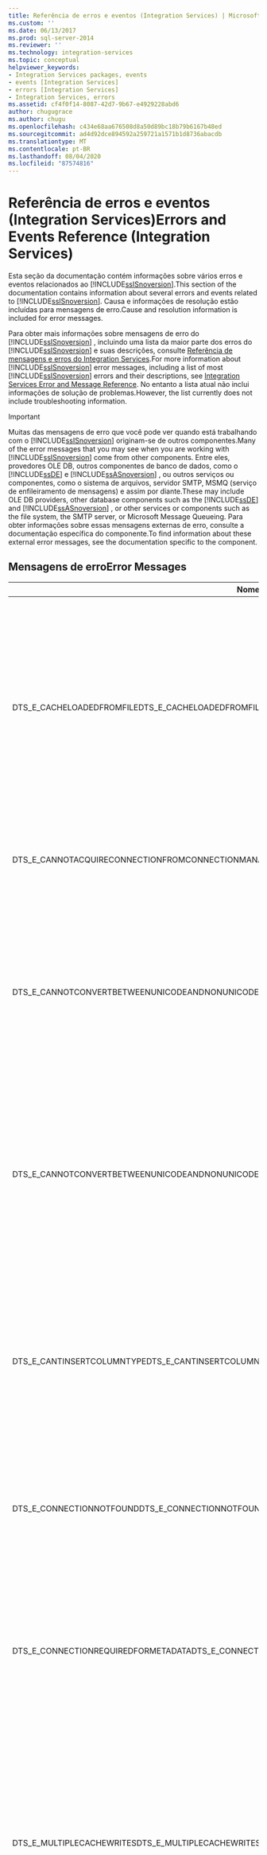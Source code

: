 ```yaml
---
title: Referência de erros e eventos (Integration Services) | Microsoft Docs
ms.custom: ''
ms.date: 06/13/2017
ms.prod: sql-server-2014
ms.reviewer: ''
ms.technology: integration-services
ms.topic: conceptual
helpviewer_keywords:
- Integration Services packages, events
- events [Integration Services]
- errors [Integration Services]
- Integration Services, errors
ms.assetid: cf4f0f14-8087-42d7-9b67-e4929228abd6
author: chugugrace
ms.author: chugu
ms.openlocfilehash: c434e68aa676508d8a50d89bc18b79b6167b48ed
ms.sourcegitcommit: ad4d92dce894592a259721a1571b1d8736abacdb
ms.translationtype: MT
ms.contentlocale: pt-BR
ms.lasthandoff: 08/04/2020
ms.locfileid: "87574816"
---
```

# <a name="errors-and-events-reference-integration-services"></a><span data-ttu-id="b75d7-102">Referência de erros e eventos (Integration Services)</span><span class="sxs-lookup"><span data-stu-id="b75d7-102">Errors and Events Reference (Integration Services)</span></span>
  <span data-ttu-id="b75d7-103">Esta seção da documentação contém informações sobre vários erros e eventos relacionados ao [!INCLUDE[ssISnoversion](../includes/ssisnoversion-md.md)].</span><span class="sxs-lookup"><span data-stu-id="b75d7-103">This section of the documentation contains information about several errors and events related to [!INCLUDE[ssISnoversion](../includes/ssisnoversion-md.md)].</span></span> <span data-ttu-id="b75d7-104">Causa e informações de resolução estão incluídas para mensagens de erro.</span><span class="sxs-lookup"><span data-stu-id="b75d7-104">Cause and resolution information is included for error messages.</span></span>  
  
 <span data-ttu-id="b75d7-105">Para obter mais informações sobre mensagens de erro do [!INCLUDE[ssISnoversion](../includes/ssisnoversion-md.md)] , incluindo uma lista da maior parte dos erros do [!INCLUDE[ssISnoversion](../includes/ssisnoversion-md.md)] e suas descrições, consulte [Referência de mensagens e erros do Integration Services](../../2014/integration-services/integration-services-error-and-message-reference.md).</span><span class="sxs-lookup"><span data-stu-id="b75d7-105">For more information about [!INCLUDE[ssISnoversion](../includes/ssisnoversion-md.md)] error messages, including a list of most [!INCLUDE[ssISnoversion](../includes/ssisnoversion-md.md)] errors and their descriptions, see [Integration Services Error and Message Reference](../../2014/integration-services/integration-services-error-and-message-reference.md).</span></span> <span data-ttu-id="b75d7-106">No entanto a lista atual não inclui informações de solução de problemas.</span><span class="sxs-lookup"><span data-stu-id="b75d7-106">However, the list currently does not include troubleshooting information.</span></span>  
  
> [!IMPORTANT]  
>  <span data-ttu-id="b75d7-107">Muitas das mensagens de erro que você pode ver quando está trabalhando com o [!INCLUDE[ssISnoversion](../includes/ssisnoversion-md.md)] originam-se de outros componentes.</span><span class="sxs-lookup"><span data-stu-id="b75d7-107">Many of the error messages that you may see when you are working with [!INCLUDE[ssISnoversion](../includes/ssisnoversion-md.md)] come from other components.</span></span> <span data-ttu-id="b75d7-108">Entre eles, provedores OLE DB, outros componentes de banco de dados, como o [!INCLUDE[ssDE](../includes/ssde-md.md)] e [!INCLUDE[ssASnoversion](../includes/ssasnoversion-md.md)] , ou outros serviços ou componentes, como o sistema de arquivos, servidor SMTP, MSMQ (serviço de enfileiramento de mensagens) e assim por diante.</span><span class="sxs-lookup"><span data-stu-id="b75d7-108">These may include OLE DB providers, other database components such as the [!INCLUDE[ssDE](../includes/ssde-md.md)] and [!INCLUDE[ssASnoversion](../includes/ssasnoversion-md.md)] , or other services or components such as the file system, the SMTP server, or Microsoft Message Queueing.</span></span> <span data-ttu-id="b75d7-109">Para obter informações sobre essas mensagens externas de erro, consulte a documentação específica do componente.</span><span class="sxs-lookup"><span data-stu-id="b75d7-109">To find information about these external error messages, see the documentation specific to the component.</span></span>  
  
## <a name="error-messages"></a><span data-ttu-id="b75d7-110">Mensagens de erro</span><span class="sxs-lookup"><span data-stu-id="b75d7-110">Error Messages</span></span>  
  
|<span data-ttu-id="b75d7-111">Nome simbólico de erro</span><span class="sxs-lookup"><span data-stu-id="b75d7-111">Symbolic name of error</span></span>|<span data-ttu-id="b75d7-112">DESCRIÇÃO</span><span class="sxs-lookup"><span data-stu-id="b75d7-112">Description</span></span>|  
|----------------------------|-----------------|  
|<span data-ttu-id="b75d7-113">DTS_E_CACHELOADEDFROMFILE</span><span class="sxs-lookup"><span data-stu-id="b75d7-113">DTS_E_CACHELOADEDFROMFILE</span></span>|<span data-ttu-id="b75d7-114">Indica que o pacote não pode ser executado porque uma Transformação Cache está tentando gravar dados no cache na memória.</span><span class="sxs-lookup"><span data-stu-id="b75d7-114">Indicates that the package cannot run because a Cache Transform transformation is trying to write data to the in-memory cache.</span></span> <span data-ttu-id="b75d7-115">No entanto, um gerenciador de conexões de Cache já carregou um arquivo de cache no cache na memória.</span><span class="sxs-lookup"><span data-stu-id="b75d7-115">However, a Cache connection manager has already loaded a cache file into the in-memory cache.</span></span>|  
|<span data-ttu-id="b75d7-116">DTS_E_CANNOTACQUIRECONNECTIONFROMCONNECTIONMANAGER</span><span class="sxs-lookup"><span data-stu-id="b75d7-116">DTS_E_CANNOTACQUIRECONNECTIONFROMCONNECTIONMANAGER</span></span>|<span data-ttu-id="b75d7-117">Indica que o pacote não pode ser executado porque ocorreu uma falha na conexão especificada.</span><span class="sxs-lookup"><span data-stu-id="b75d7-117">Indicates that the package cannot run because a specified connection failed.</span></span>|  
|<span data-ttu-id="b75d7-118">DTS_E_CANNOTCONVERTBETWEENUNICODEANDNONUNICODESTRINGCOLUMN</span><span class="sxs-lookup"><span data-stu-id="b75d7-118">DTS_E_CANNOTCONVERTBETWEENUNICODEANDNONUNICODESTRINGCOLUMN</span></span>|<span data-ttu-id="b75d7-119">Indica que um componente de fluxo de dados está tentando passar dados de cadeia de caracteres Unicode para outro componente que espera dados de cadeia de caracteres não Unicode na coluna correspondente ou vice-versa.</span><span class="sxs-lookup"><span data-stu-id="b75d7-119">Indicates that a data flow component is trying to pass Unicode string data to another component that expects non-Unicode string data in the corresponding column, or vice versa.</span></span>|  
|<span data-ttu-id="b75d7-120">DTS_E_CANNOTCONVERTBETWEENUNICODEANDNONUNICODESTRINGCOLUMNS</span><span class="sxs-lookup"><span data-stu-id="b75d7-120">DTS_E_CANNOTCONVERTBETWEENUNICODEANDNONUNICODESTRINGCOLUMNS</span></span>|<span data-ttu-id="b75d7-121">Indica que um componente de fluxo de dados está tentando passar dados de cadeia de caracteres Unicode para outro componente que espera dados de cadeia de caracteres não Unicode na coluna correspondente ou vice-versa.</span><span class="sxs-lookup"><span data-stu-id="b75d7-121">Indicates that a data flow component is trying to pass Unicode string data to another component that expects non-Unicode string data in the corresponding column, or vice versa.</span></span>|  
|<span data-ttu-id="b75d7-122">DTS_E_CANTINSERTCOLUMNTYPE</span><span class="sxs-lookup"><span data-stu-id="b75d7-122">DTS_E_CANTINSERTCOLUMNTYPE</span></span>|<span data-ttu-id="b75d7-123">Indica que a coluna não pode ser adicionada à tabela de banco de dados porque a conversão entre o tipo de dados de coluna e o tipo de dados de coluna de banco de dados do [!INCLUDE[ssISnoversion](../includes/ssisnoversion-md.md)] não têm suporte.</span><span class="sxs-lookup"><span data-stu-id="b75d7-123">Indicates that the column cannot be added to the database table because the conversion between the [!INCLUDE[ssISnoversion](../includes/ssisnoversion-md.md)] column data type and the database column data type is not supported.</span></span>|  
|<span data-ttu-id="b75d7-124">DTS_E_CONNECTIONNOTFOUND</span><span class="sxs-lookup"><span data-stu-id="b75d7-124">DTS_E_CONNECTIONNOTFOUND</span></span>|<span data-ttu-id="b75d7-125">Indica que o pacote não pode ser executado porque o gerenciador de conexões especificado não pode ser localizado.</span><span class="sxs-lookup"><span data-stu-id="b75d7-125">Indicates that the package cannot run because the specified connection manager cannot be found.</span></span>|  
|<span data-ttu-id="b75d7-126">DTS_E_CONNECTIONREQUIREDFORMETADATA</span><span class="sxs-lookup"><span data-stu-id="b75d7-126">DTS_E_CONNECTIONREQUIREDFORMETADATA</span></span>|<span data-ttu-id="b75d7-127">Indica que o Designer do [!INCLUDE[ssIS](../includes/ssis-md.md)] deve conectar-se a uma fonte de dados para recuperar metadados novos ou atualizados para uma origem ou destino e que não é possível conectar-se à fonte de dados.</span><span class="sxs-lookup"><span data-stu-id="b75d7-127">Indicates that [!INCLUDE[ssIS](../includes/ssis-md.md)] Designer must connect to a data source to retrieve new or updated metadata for a source or destination, and that it is unable to connect to the data source.</span></span>|  
|<span data-ttu-id="b75d7-128">DTS_E_MULTIPLECACHEWRITES</span><span class="sxs-lookup"><span data-stu-id="b75d7-128">DTS_E_MULTIPLECACHEWRITES</span></span>|<span data-ttu-id="b75d7-129">Indica que o pacote não pode ser executado porque uma Transformação Cache está tentando gravar dados no cache na memória.</span><span class="sxs-lookup"><span data-stu-id="b75d7-129">Indicates that the package cannot run because a Cache Transform transformation is trying to write data to the in-memory cache.</span></span> <span data-ttu-id="b75d7-130">No entanto outra Transformação Cache já foi gravada no cache na memória.</span><span class="sxs-lookup"><span data-stu-id="b75d7-130">However, another Cache Transform transformation has already written to the in-memory cache.</span></span>|  
|<span data-ttu-id="b75d7-131">DTS_E_PRODUCTLEVELTOLOW</span><span class="sxs-lookup"><span data-stu-id="b75d7-131">DTS_E_PRODUCTLEVELTOLOW</span></span>|<span data-ttu-id="b75d7-132">Indica que o pacote não pode ser executado porque a versão apropriada do [!INCLUDE[ssNoVersion](../includes/ssnoversion-md.md)] [!INCLUDE[ssISnoversion](../includes/ssisnoversion-md.md)] não foi instalada.</span><span class="sxs-lookup"><span data-stu-id="b75d7-132">Indicates that the package cannot run because the appropriate version of [!INCLUDE[ssNoVersion](../includes/ssnoversion-md.md)] [!INCLUDE[ssISnoversion](../includes/ssisnoversion-md.md)] is not installed.</span></span>|  
|<span data-ttu-id="b75d7-133">DTS_E_READNOTFILLEDCACHE</span><span class="sxs-lookup"><span data-stu-id="b75d7-133">DTS_E_READNOTFILLEDCACHE</span></span>|<span data-ttu-id="b75d7-134">Indica que uma transformação Pesquisa está tentando ler dados do cache na memória ao mesmo tempo que uma transformação Cache está gravando dados no cache.</span><span class="sxs-lookup"><span data-stu-id="b75d7-134">Indicates that a Lookup transformation is trying to read data from the in-memory cache at the same time that a Cache Transform transformation is writing data to the cache.</span></span>|  
|<span data-ttu-id="b75d7-135">DTS_E_UNPROTECTXMLFAILED</span><span class="sxs-lookup"><span data-stu-id="b75d7-135">DTS_E_UNPROTECTXMLFAILED</span></span>|<span data-ttu-id="b75d7-136">Indica que o sistema não descriptografou um nó XML protegido.</span><span class="sxs-lookup"><span data-stu-id="b75d7-136">Indicates that the system did not decrypt a protected XML node.</span></span>|  
|<span data-ttu-id="b75d7-137">DTS_E_WRITEWHILECACHEINUSE</span><span class="sxs-lookup"><span data-stu-id="b75d7-137">DTS_E_WRITEWHILECACHEINUSE</span></span>|<span data-ttu-id="b75d7-138">Indica que uma Transformação Cache está tentando gravar dados no cache na memória ao mesmo tempo que uma transformação Pesquisa está lendo dados no cache na memória.</span><span class="sxs-lookup"><span data-stu-id="b75d7-138">Indicates that a Cache Transform transformation is trying to write data to the in-memory cache at the same time that a Lookup transformation is reading data from the in-memory cache.</span></span>|  
|<span data-ttu-id="b75d7-139">DTS_W_EXTERNALMETADATACOLUMNSOUTOFSYNC</span><span class="sxs-lookup"><span data-stu-id="b75d7-139">DTS_W_EXTERNALMETADATACOLUMNSOUTOFSYNC</span></span>|<span data-ttu-id="b75d7-140">Indica que os metadados da coluna na fonte de dados não correspondem aos metadados da coluna no componente de origem ou de destino que está conectado à fonte de dados.</span><span class="sxs-lookup"><span data-stu-id="b75d7-140">Indicates that the column metadata in the data source does not match the column metadata in the source or destination component that is connected to the data source.</span></span>|  
  
## <a name="events-sqlispackage"></a><span data-ttu-id="b75d7-141">Eventos (SQLISPackage)</span><span class="sxs-lookup"><span data-stu-id="b75d7-141">Events (SQLISPackage)</span></span>  
 <span data-ttu-id="b75d7-142">Para obter mais informações, consulte [Eventos registrados por um pacote do Integration Services](performance/events-logged-by-an-integration-services-package.md).</span><span class="sxs-lookup"><span data-stu-id="b75d7-142">For more information, see [Events Logged by an Integration Services Package](performance/events-logged-by-an-integration-services-package.md).</span></span>  
  
|<span data-ttu-id="b75d7-143">Evento</span><span class="sxs-lookup"><span data-stu-id="b75d7-143">Event</span></span>|<span data-ttu-id="b75d7-144">DESCRIÇÃO</span><span class="sxs-lookup"><span data-stu-id="b75d7-144">Description</span></span>|  
|-----------|-----------------|  
|<span data-ttu-id="b75d7-145">SQLISPackage_12288</span><span class="sxs-lookup"><span data-stu-id="b75d7-145">SQLISPackage_12288</span></span>|<span data-ttu-id="b75d7-146">Indica que um pacote foi iniciado.</span><span class="sxs-lookup"><span data-stu-id="b75d7-146">Indicates that a package started.</span></span>|  
|<span data-ttu-id="b75d7-147">SQLISPackage_12289</span><span class="sxs-lookup"><span data-stu-id="b75d7-147">SQLISPackage_12289</span></span>|<span data-ttu-id="b75d7-148">Indica que um pacote concluiu a execução com êxito.</span><span class="sxs-lookup"><span data-stu-id="b75d7-148">Indicates that a package has finished running successfully.</span></span>|  
|<span data-ttu-id="b75d7-149">SQLISPACKAGE_12291</span><span class="sxs-lookup"><span data-stu-id="b75d7-149">SQLISPACKAGE_12291</span></span>|<span data-ttu-id="b75d7-150">Indica que um pacote não pôde concluir a execução e foi interrompido.</span><span class="sxs-lookup"><span data-stu-id="b75d7-150">Indicates that a package was unable to finish running and has stopped.</span></span>|  
|<span data-ttu-id="b75d7-151">SQLISPackage_12546</span><span class="sxs-lookup"><span data-stu-id="b75d7-151">SQLISPackage_12546</span></span>|<span data-ttu-id="b75d7-152">Indica que uma tarefa ou outro executável em um pacote concluiu seu trabalho.</span><span class="sxs-lookup"><span data-stu-id="b75d7-152">Indicates that a task or other executable in a package has finished its work.</span></span>|  
|<span data-ttu-id="b75d7-153">SQLISPackage_12549</span><span class="sxs-lookup"><span data-stu-id="b75d7-153">SQLISPackage_12549</span></span>|<span data-ttu-id="b75d7-154">Indica que uma mensagem de aviso foi gerada em um pacote.</span><span class="sxs-lookup"><span data-stu-id="b75d7-154">Indicates that a warning message was raised in a package.</span></span>|  
|<span data-ttu-id="b75d7-155">SQLISPackage_12550</span><span class="sxs-lookup"><span data-stu-id="b75d7-155">SQLISPackage_12550</span></span>|<span data-ttu-id="b75d7-156">Indica que uma mensagem de erro foi gerada em um pacote.</span><span class="sxs-lookup"><span data-stu-id="b75d7-156">Indicates that an error message was raised in a package.</span></span>|  
|<span data-ttu-id="b75d7-157">SQLISPackage_12551</span><span class="sxs-lookup"><span data-stu-id="b75d7-157">SQLISPackage_12551</span></span>|<span data-ttu-id="b75d7-158">Indica que um pacote não concluiu seu trabalho e foi interrompido.</span><span class="sxs-lookup"><span data-stu-id="b75d7-158">Indicates that a package did not finish its work and stopped.</span></span>|  
|<span data-ttu-id="b75d7-159">SQLISPackage_12557</span><span class="sxs-lookup"><span data-stu-id="b75d7-159">SQLISPackage_12557</span></span>|<span data-ttu-id="b75d7-160">Indica que um pacote concluiu a execução.</span><span class="sxs-lookup"><span data-stu-id="b75d7-160">Indicates that a package has finished running.</span></span>|  
  
## <a name="events-sqlisservice"></a><span data-ttu-id="b75d7-161">Eventos (SQLISService)</span><span class="sxs-lookup"><span data-stu-id="b75d7-161">Events (SQLISService)</span></span>  
 <span data-ttu-id="b75d7-162">Para obter mais informações, consulte [Eventos registrados pelo serviço do Integration Services](service/events-logged-by-the-integration-services-service.md).</span><span class="sxs-lookup"><span data-stu-id="b75d7-162">For more information, see [Events Logged by the Integration Services Service](service/events-logged-by-the-integration-services-service.md).</span></span>  
  
|<span data-ttu-id="b75d7-163">Evento</span><span class="sxs-lookup"><span data-stu-id="b75d7-163">Event</span></span>|<span data-ttu-id="b75d7-164">DESCRIÇÃO</span><span class="sxs-lookup"><span data-stu-id="b75d7-164">Description</span></span>|  
|-----------|-----------------|  
|<span data-ttu-id="b75d7-165">SQLISService_256</span><span class="sxs-lookup"><span data-stu-id="b75d7-165">SQLISService_256</span></span>|<span data-ttu-id="b75d7-166">Indica que o serviço está prestes a ser iniciado.</span><span class="sxs-lookup"><span data-stu-id="b75d7-166">Indicates that the service is about to start.</span></span>|  
|<span data-ttu-id="b75d7-167">SQLISService_257</span><span class="sxs-lookup"><span data-stu-id="b75d7-167">SQLISService_257</span></span>|<span data-ttu-id="b75d7-168">Indica que o serviço foi iniciado.</span><span class="sxs-lookup"><span data-stu-id="b75d7-168">Indicates that the service has started.</span></span>|  
|<span data-ttu-id="b75d7-169">SQLISService_258</span><span class="sxs-lookup"><span data-stu-id="b75d7-169">SQLISService_258</span></span>|<span data-ttu-id="b75d7-170">Indica que o serviço está prestes a ser interrompido.</span><span class="sxs-lookup"><span data-stu-id="b75d7-170">Indicates that the service is about to stop.</span></span>|  
|<span data-ttu-id="b75d7-171">SQLISService_259</span><span class="sxs-lookup"><span data-stu-id="b75d7-171">SQLISService_259</span></span>|<span data-ttu-id="b75d7-172">Indica que o serviço foi interrompido.</span><span class="sxs-lookup"><span data-stu-id="b75d7-172">Indicates that the service has stopped.</span></span>|  
|<span data-ttu-id="b75d7-173">SQLISService_260</span><span class="sxs-lookup"><span data-stu-id="b75d7-173">SQLISService_260</span></span>|<span data-ttu-id="b75d7-174">Indica que o serviço tentou iniciar, mas não conseguiu.</span><span class="sxs-lookup"><span data-stu-id="b75d7-174">Indicates that the service tried to start, but could not.</span></span>|  
|<span data-ttu-id="b75d7-175">SQLISService_272</span><span class="sxs-lookup"><span data-stu-id="b75d7-175">SQLISService_272</span></span>|<span data-ttu-id="b75d7-176">Indica que o arquivo de configuração não existe no local especificado.</span><span class="sxs-lookup"><span data-stu-id="b75d7-176">Indicates that the configuration file does not exist at the specified location.</span></span>|  
|<span data-ttu-id="b75d7-177">SQLISService_273</span><span class="sxs-lookup"><span data-stu-id="b75d7-177">SQLISService_273</span></span>|<span data-ttu-id="b75d7-178">Indica que o arquivo de configuração não pôde ser lido ou não é válido.</span><span class="sxs-lookup"><span data-stu-id="b75d7-178">Indicates that the configuration file could not be read or is not valid.</span></span>|  
|<span data-ttu-id="b75d7-179">SQLISService_274</span><span class="sxs-lookup"><span data-stu-id="b75d7-179">SQLISService_274</span></span>|<span data-ttu-id="b75d7-180">Indica que a entrada do Registro que contém o local do arquivo de configuração não existe ou está vazia.</span><span class="sxs-lookup"><span data-stu-id="b75d7-180">Indicates that the registry entry that contains the location of the configuration file does not exist or is empty.</span></span>|  
  
## <a name="see-also"></a><span data-ttu-id="b75d7-181">Consulte Também</span><span class="sxs-lookup"><span data-stu-id="b75d7-181">See Also</span></span>  
 [<span data-ttu-id="b75d7-182">Referência de mensagens e erros do Integration Services</span><span class="sxs-lookup"><span data-stu-id="b75d7-182">Integration Services Error and Message Reference</span></span>](../../2014/integration-services/integration-services-error-and-message-reference.md)  
  
  
